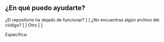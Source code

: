 ## ¿En qué puedo ayudarte?

¿El repositorio ha dejado de funcionar? [ ]
¿No encuentras algún archivo del código? [ ]
Otro [ ]

Especifica:
